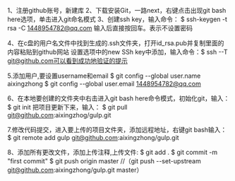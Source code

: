 1、注册github账号，新建库
2、下载安装Git，一路next，右键点击出现git bash here选项，单击进入git命名模式
3、创建ssh key，输入命令：
$ ssh-keygen -t rsa -C 1448954782@qq.com
输入后直接按回车。表示不设置密码

4、在c盘的用户名文件中找到生成的.ssh文件夹，打开id_rsa.pub并复制里面的内容粘贴到github网站
设置选项中的new SSh key中添加，输入命令：$ ssh --T git@github.com可以看到成功地验证的提示

5.添加用户,要设置username和email
$ git config --global user.name aixingzhong
$ git config --global user.email 1448954782@qq.com

6、在本地要创建的文件夹中右击进入git bash here命令模式，初始化git，输入：
$ git init
把项目更新下来，输入：
$ git pull git@github.com:aixingzhog/gulp.git

7.修改代码提交，进入要上传的项目文件夹，添加远程地址，右键git bash输入：
$ git remote add gulp git@github.com:aixingzhong/gulp.git

8、添加所有更改文件，添加上传注释,上传文件:
$ git add .
$ git commit -m "first commit"
$ git push origin master   //（git push --set-upstream git@github.com:aixingzhong/gulp.git master）
